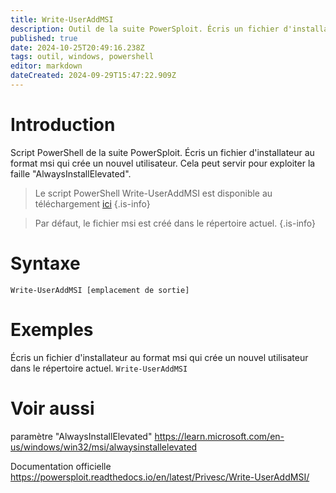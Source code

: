 ```yaml
---
title: Write-UserAddMSI
description: Outil de la suite PowerSploit. Écris un fichier d'installateur au format msi qui crée un nouvel utilisateur. Cela peut servir pour exploiter la faille "AlwaysInstallElevated".
published: true
date: 2024-10-25T20:49:16.238Z
tags: outil, windows, powershell
editor: markdown
dateCreated: 2024-09-29T15:47:22.909Z
---
```


# Introduction

Script PowerShell de la suite PowerSploit. Écris un fichier d'installateur au format msi qui crée un nouvel utilisateur. Cela peut servir pour exploiter la faille "AlwaysInstallElevated".

> Le script PowerShell Write-UserAddMSI est disponible au téléchargement [ici](https://github.com/PowerShellMafia/PowerSploit/blob/master/Privesc/PowerUp.ps1)
> {.is-info}

> Par défaut, le fichier msi est créé dans le répertoire actuel.
> {.is-info}

# Syntaxe

`Write-UserAddMSI [emplacement de sortie]`

# Exemples

Écris un fichier d'installateur au format msi qui crée un nouvel utilisateur dans le répertoire actuel.
`Write-UserAddMSI`

# Voir aussi

paramètre "AlwaysInstallElevated"
https://learn.microsoft.com/en-us/windows/win32/msi/alwaysinstallelevated

Documentation officielle
https://powersploit.readthedocs.io/en/latest/Privesc/Write-UserAddMSI/
